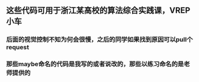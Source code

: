 ## 这些代码可用于浙江某高校的算法综合实践课，VREP小车
### 后面的视觉控制不知为何会很慢，之后的同学如果找到原因可以pull个request
### 那些maybe命名的代码是我写的或者说改的，那些以练习命名的是老师提供的

